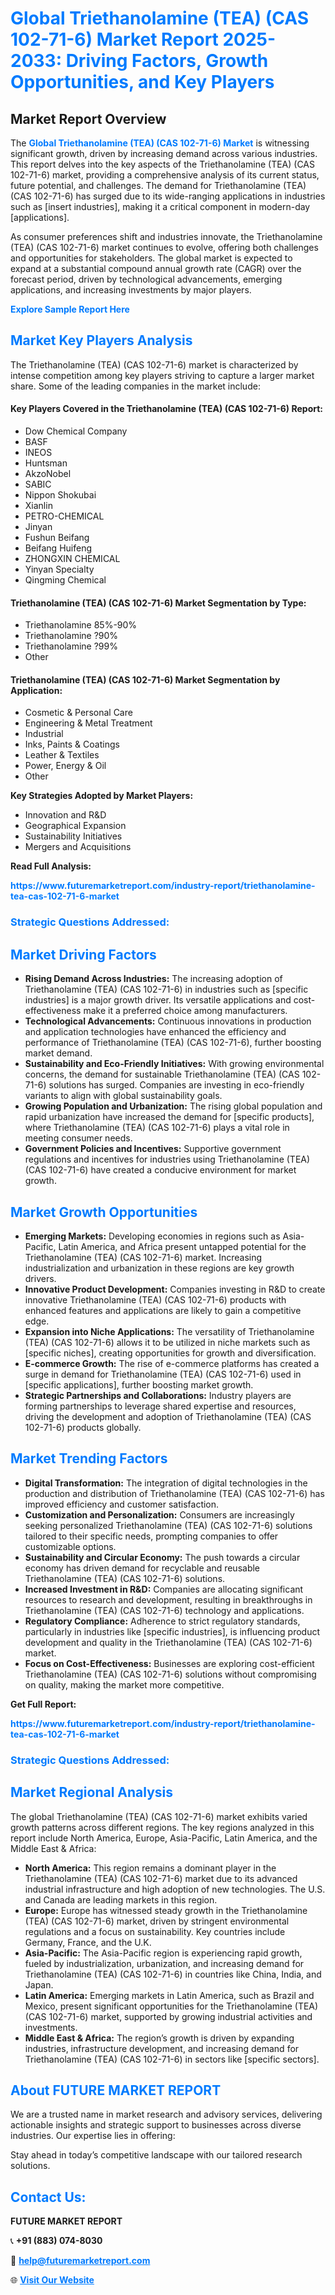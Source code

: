 <h1 style="color: #007BFF;">Global Triethanolamine (TEA) (CAS 102-71-6) Market Report 2025-2033: Driving Factors, Growth Opportunities, and Key Players</h1>

<section id="overview">
<h2>Market Report Overview</h2>
<p>The <a href="https://www.futuremarketreport.com/industry-report/triethanolamine-tea-cas-102-71-6-market" style="color: #007BFF; text-decoration: none;"><strong>Global Triethanolamine (TEA) (CAS 102-71-6) Market</strong></a> is witnessing significant growth, driven by increasing demand across various industries. This report delves into the key aspects of the Triethanolamine (TEA) (CAS 102-71-6) market, providing a comprehensive analysis of its current status, future potential, and challenges. The demand for Triethanolamine (TEA) (CAS 102-71-6) has surged due to its wide-ranging applications in industries such as [insert industries], making it a critical component in modern-day [applications].</p>
<p>As consumer preferences shift and industries innovate, the Triethanolamine (TEA) (CAS 102-71-6) market continues to evolve, offering both challenges and opportunities for stakeholders. The global market is expected to expand at a substantial compound annual growth rate (CAGR) over the forecast period, driven by technological advancements, emerging applications, and increasing investments by major players.</p>
</section>

<section id="overview">
<p><a href="https://www.futuremarketreport.com/request-sample/reportId=85346" style="color: #007BFF; text-decoration: none;"><strong>Explore Sample Report Here</strong></a></p>
</section>

<section id="key-players">
<h2 style="color: #007BFF;">Market Key Players Analysis</h2>
<p>The Triethanolamine (TEA) (CAS 102-71-6) market is characterized by intense competition among key players striving to capture a larger market share. Some of the leading companies in the market include:</p>
<h4>Key Players Covered in the Triethanolamine (TEA) (CAS 102-71-6) Report:</h4>
<ul><li>Dow Chemical Company</li><li>BASF</li><li>INEOS</li><li>Huntsman</li><li>AkzoNobel</li><li>SABIC</li><li>Nippon Shokubai</li><li>Xianlin</li><li>PETRO-CHEMICAL</li><li>Jinyan</li><li>Fushun Beifang</li><li>Beifang Huifeng</li><li>ZHONGXIN CHEMICAL</li><li>Yinyan Specialty</li><li>Qingming Chemical</li></ul>
<h4>Triethanolamine (TEA) (CAS 102-71-6) Market Segmentation by Type:</h4>
<ul><li>Triethanolamine 85%-90%</li><li>Triethanolamine ?90%</li><li>Triethanolamine ?99%</li><li>Other</li></ul>

<h4>Triethanolamine (TEA) (CAS 102-71-6) Market Segmentation by Application:</h4>
<ul><li>Cosmetic &amp; Personal Care</li><li>Engineering &amp; Metal Treatment</li><li>Industrial</li><li>Inks, Paints &amp; Coatings</li><li>Leather &amp; Textiles</li><li>Power, Energy &amp; Oil</li><li>Other</li></ul>
<p><strong>Key Strategies Adopted by Market Players:</strong></p>
<ul>
<li>Innovation and R&D</li>
<li>Geographical Expansion</li>
<li>Sustainability Initiatives</li>
<li>Mergers and Acquisitions</li>
</ul>
</section>

<section>
<p><strong>Read Full Analysis: </strong></p><a href="https://www.futuremarketreport.com/industry-report/triethanolamine-tea-cas-102-71-6-market" style="color: #007BFF; text-decoration: none;"><strong>https://www.futuremarketreport.com/industry-report/triethanolamine-tea-cas-102-71-6-market</strong></a>
<h3 style="color: #007BFF;">Strategic Questions Addressed:</h3>
</section>

<section id="driving-factors">
<h2 style="color: #007BFF;">Market Driving Factors</h2>
<ul>
<li><strong>Rising Demand Across Industries:</strong> The increasing adoption of Triethanolamine (TEA) (CAS 102-71-6) in industries such as [specific industries] is a major growth driver. Its versatile applications and cost-effectiveness make it a preferred choice among manufacturers.</li>
<li><strong>Technological Advancements:</strong> Continuous innovations in production and application technologies have enhanced the efficiency and performance of Triethanolamine (TEA) (CAS 102-71-6), further boosting market demand.</li>
<li><strong>Sustainability and Eco-Friendly Initiatives:</strong> With growing environmental concerns, the demand for sustainable Triethanolamine (TEA) (CAS 102-71-6) solutions has surged. Companies are investing in eco-friendly variants to align with global sustainability goals.</li>
<li><strong>Growing Population and Urbanization:</strong> The rising global population and rapid urbanization have increased the demand for [specific products], where Triethanolamine (TEA) (CAS 102-71-6) plays a vital role in meeting consumer needs.</li>
<li><strong>Government Policies and Incentives:</strong> Supportive government regulations and incentives for industries using Triethanolamine (TEA) (CAS 102-71-6) have created a conducive environment for market growth.</li>
</ul>
</section>

<section id="growth-opportunities">
<h2 style="color: #007BFF;">Market Growth Opportunities</h2>
<ul>
<li><strong>Emerging Markets:</strong> Developing economies in regions such as Asia-Pacific, Latin America, and Africa present untapped potential for the Triethanolamine (TEA) (CAS 102-71-6) market. Increasing industrialization and urbanization in these regions are key growth drivers.</li>
<li><strong>Innovative Product Development:</strong> Companies investing in R&D to create innovative Triethanolamine (TEA) (CAS 102-71-6) products with enhanced features and applications are likely to gain a competitive edge.</li>
<li><strong>Expansion into Niche Applications:</strong> The versatility of Triethanolamine (TEA) (CAS 102-71-6) allows it to be utilized in niche markets such as [specific niches], creating opportunities for growth and diversification.</li>
<li><strong>E-commerce Growth:</strong> The rise of e-commerce platforms has created a surge in demand for Triethanolamine (TEA) (CAS 102-71-6) used in [specific applications], further boosting market growth.</li>
<li><strong>Strategic Partnerships and Collaborations:</strong> Industry players are forming partnerships to leverage shared expertise and resources, driving the development and adoption of Triethanolamine (TEA) (CAS 102-71-6) products globally.</li>
</ul>
</section>

<section id="trending-factors">
<h2 style="color: #007BFF;">Market Trending Factors</h2>
<ul>
<li><strong>Digital Transformation:</strong> The integration of digital technologies in the production and distribution of Triethanolamine (TEA) (CAS 102-71-6) has improved efficiency and customer satisfaction.</li>
<li><strong>Customization and Personalization:</strong> Consumers are increasingly seeking personalized Triethanolamine (TEA) (CAS 102-71-6) solutions tailored to their specific needs, prompting companies to offer customizable options.</li>
<li><strong>Sustainability and Circular Economy:</strong> The push towards a circular economy has driven demand for recyclable and reusable Triethanolamine (TEA) (CAS 102-71-6) solutions.</li>
<li><strong>Increased Investment in R&D:</strong> Companies are allocating significant resources to research and development, resulting in breakthroughs in Triethanolamine (TEA) (CAS 102-71-6) technology and applications.</li>
<li><strong>Regulatory Compliance:</strong> Adherence to strict regulatory standards, particularly in industries like [specific industries], is influencing product development and quality in the Triethanolamine (TEA) (CAS 102-71-6) market.</li>
<li><strong>Focus on Cost-Effectiveness:</strong> Businesses are exploring cost-efficient Triethanolamine (TEA) (CAS 102-71-6) solutions without compromising on quality, making the market more competitive.</li>
</ul>
</section>

<section>
<p><strong>Get Full Report: </strong></p><a href="https://www.futuremarketreport.com/industry-report/triethanolamine-tea-cas-102-71-6-market" style="color: #007BFF; text-decoration: none;"><strong>https://www.futuremarketreport.com/industry-report/triethanolamine-tea-cas-102-71-6-market</strong></a>
<h3 style="color: #007BFF;">Strategic Questions Addressed:</h3>
</section>


<section id="regional-analysis">
<h2 style="color: #007BFF;">Market Regional Analysis</h2>
<p>The global Triethanolamine (TEA) (CAS 102-71-6) market exhibits varied growth patterns across different regions. The key regions analyzed in this report include North America, Europe, Asia-Pacific, Latin America, and the Middle East & Africa:</p>
<ul>
<li><strong>North America:</strong> This region remains a dominant player in the Triethanolamine (TEA) (CAS 102-71-6) market due to its advanced industrial infrastructure and high adoption of new technologies. The U.S. and Canada are leading markets in this region.</li>
<li><strong>Europe:</strong> Europe has witnessed steady growth in the Triethanolamine (TEA) (CAS 102-71-6) market, driven by stringent environmental regulations and a focus on sustainability. Key countries include Germany, France, and the U.K.</li>
<li><strong>Asia-Pacific:</strong> The Asia-Pacific region is experiencing rapid growth, fueled by industrialization, urbanization, and increasing demand for Triethanolamine (TEA) (CAS 102-71-6) in countries like China, India, and Japan.</li>
<li><strong>Latin America:</strong> Emerging markets in Latin America, such as Brazil and Mexico, present significant opportunities for the Triethanolamine (TEA) (CAS 102-71-6) market, supported by growing industrial activities and investments.</li>
<li><strong>Middle East & Africa:</strong> The region’s growth is driven by expanding industries, infrastructure development, and increasing demand for Triethanolamine (TEA) (CAS 102-71-6) in sectors like [specific sectors].</li>
</ul>
</section>

<footer>
<h2 style="color: #007BFF;">About FUTURE MARKET REPORT</h2>
<p>We are a trusted name in market research and advisory services, delivering actionable insights and strategic support to businesses across diverse industries. Our expertise lies in offering:</p>

<p>Stay ahead in today’s competitive landscape with our tailored research solutions.</p>

<h2 style="color: #007BFF;">Contact Us:</h2>
<p><strong>FUTURE MARKET REPORT</strong></p>
<p>📞 <strong>+91 (883) 074-8030</strong></p>
<p>📧 <strong><a href="mailto:help@futuremarketreport.com" style="color: #007BFF;">help@futuremarketreport.com</a></strong></p>
<p>🌐 <strong><a href="https://www.futuremarketreport.com/" style="color: #007BFF;">Visit Our Website</a></strong></p>
</footer>
